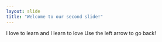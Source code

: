 ```yaml
---
layout: slide
title: "Welcome to our second slide!"
---
```

I love to learn and I learn to love
Use the left arrow to go back!
